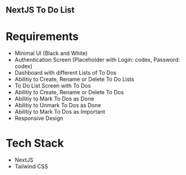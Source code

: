 ## NextJS To Do List

# Requirements

- Minimal UI (Black and White)
- Authentication Screen (Placeholder with Login: codex, Password: codex)
- Dashboard with different Lists of To Dos
- Abilitiy to Create, Rename or Delete To Do Lists
- To Do List Screen with To Dos
- Abilitiy to Create, Rename or Delete To Dos
- Abilitiy to Mark To Dos as Done
- Abilitiy to Unmark To Dos as Done
- Abilitiy to Mark To Dos as Important
- Responsive Design

# Tech Stack

- NextJS
- Tailwind CSS